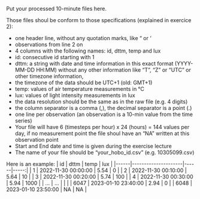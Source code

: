 Put your processed 10-minute files here.

Those files shoul be conform to those specifications (explained in exercice 2):
-	one header line, without any quotation marks, like “ or ‘
-	observations from line 2 on
-	4 columns with the following names: id, dttm, temp and lux
-	id: consecutive id starting with 1
-	dttm: a string with date and time information in this exact format (YYYY-MM-DD HH:MM) without any other information like “T”, “Z” or “UTC” or other timezone information, 
- the timezone of the data should be UTC+1 (old: GMT+1)
-	temp: values of air temperature measurements in °C
-	lux: values of light intensity measurements in lux
-	the data resolution should be the same as in the raw file (e.g. 4 digits)
-	the column separator is a comma (,), the decimal separator is a point (.)
-	one line per observation (an observation is a 10-min value from the time series)
-	Your file will have 6 (timesteps per hour) x 24 (hours) = 144 values per day, if no measurement point the file shoul have an “NA” written at this observation point
-	Start and End date and time is given during the exercise lecture
-	The name of your file should be “your_hobo_id.csv” (e.g. 10305099.csv)


Here is an example:
| id   | dttm                | temp |  lux |
|------|---------------------|------|-----:|
| 1    | 2022-11-30 00:00:00 | 5.54 |    0 |
| 2    | 2022-11-30 00:10:00 | 5.64 |   10 |
| 3    | 2022-11-30 00:20:00 | 5.74 |  100 |
| 4    | 2022-11-30 00:30:00 | 5.94 | 1000 |
| ...  | ...                 |      |      |
| 6047 | 2023-01-10 23:40:00 | 2.94 |    0 |
| 6048 | 2023-01-10 23:50:00 | NA   |   NA |
